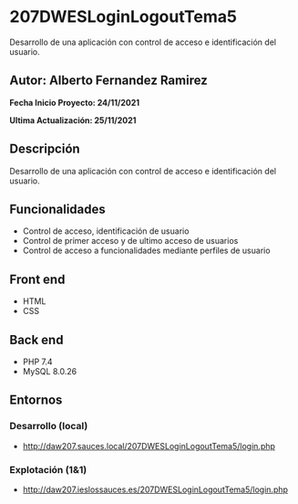 # 207DWESLoginLogoutTema5
Desarrollo de una aplicación con control de acceso e identificación del usuario.

## Autor: Alberto Fernandez Ramirez

**Fecha Inicio Proyecto: 24/11/2021**

**Ultima Actualización: 25/11/2021**

## Descripción 
Desarrollo de una aplicación con control de acceso e identificación del usuario.

## Funcionalidades
- Control de acceso, identificación de usuario 
- Control de primer acceso y de ultimo acceso de usuarios
- Control de acceso a funcionalidades mediante perfiles de usuario

## Front end
- HTML
- CSS

## Back end
- PHP 7.4
- MySQL 8.0.26

## Entornos
### Desarrollo (local)
- http://daw207.sauces.local/207DWESLoginLogoutTema5/login.php
### Explotación (1&1)
- http://daw207.ieslossauces.es/207DWESLoginLogoutTema5/login.php